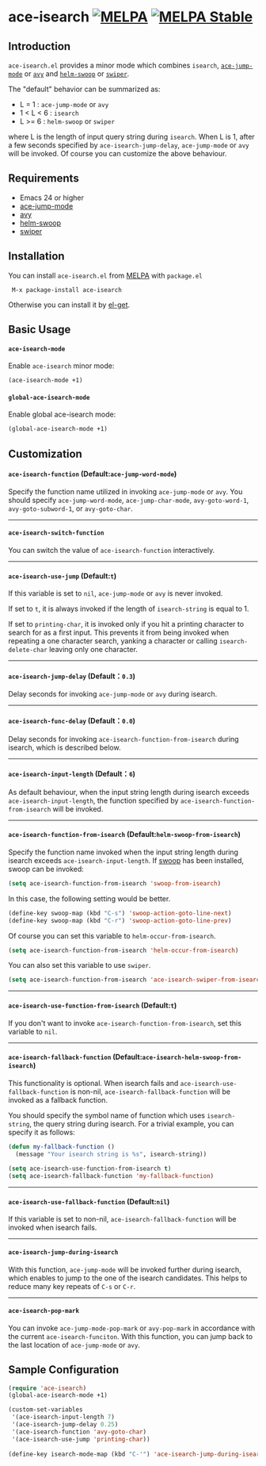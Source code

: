 ace-isearch [![MELPA](http://melpa.org/packages/ace-isearch-badge.svg)](http://melpa.org/#/ace-isearch) [![MELPA Stable](http://stable.melpa.org/packages/ace-isearch-badge.svg)](http://stable.melpa.org/#/ace-isearch)
===========

## Introduction
`ace-isearch.el` provides a minor mode which combines `isearch`,  [`ace-jump-mode`](https://github.com/winterTTr/ace-jump-mode) or
[`avy`](https://github.com/abo-abo/avy) and
[`helm-swoop`](https://github.com/ShingoFukuyama/helm-swoop) or [`swiper`](https://github.com/abo-abo/swiper/).

The "default" behavior can be summarized as:
- L = 1     : `ace-jump-mode` or `avy`
- 1 < L < 6 : `isearch`
- L >= 6    : `helm-swoop` or `swiper`

where L is the length of input query string during `isearch`.  When L is 1, after a
few seconds specified by `ace-isearch-jump-delay`, `ace-jump-mode` or `avy` will
be invoked. Of course you can customize the above behaviour.

## Requirements

* Emacs 24 or higher
* [ace-jump-mode](https://github.com/winterTTr/ace-jump-mode)
* [avy](https://github.com/abo-abo/avy)
* [helm-swoop](https://github.com/ShingoFukuyama/helm-swoop)
* [swiper](https://github.com/abo-abo/swiper/)

## Installation

You can install `ace-isearch.el` from [MELPA](http://melpa.org/#/ace-isearch) with `package.el`

```
 M-x package-install ace-isearch
```

Otherwise you can install it by [el-get](https://github.com/dimitri/el-get/blob/master/recipes/ace-isearch.rcp).

## Basic Usage

#### `ace-isearch-mode`

Enable `ace-isearch` minor mode:

```lisp
(ace-isearch-mode +1)
```

#### `global-ace-isearch-mode`

Enable global ace-isearch mode:

```lisp
(global-ace-isearch-mode +1)
```

## Customization

#### `ace-isearch-function` (Default:`ace-jump-word-mode`)
Specify the function name utilized in invoking `ace-jump-mode` or `avy`.
You should specify `ace-jump-word-mode`, `ace-jump-char-mode`, 
`avy-goto-word-1`, `avy-goto-subword-1`, or `avy-goto-char`.

---

#### `ace-isearch-switch-function`
You can switch the value of `ace-isearch-function` interactively.

---

#### `ace-isearch-use-jump` (Default:`t`)
If this variable is set to `nil`, `ace-jump-mode` or `avy` is never invoked.

If set to `t`, it is always invoked if the length of `isearch-string` is equal to 1.

If set to `printing-char`, it is invoked only if you hit a printing character to search for as a first input.
This prevents it from being invoked when repeating a one character search, yanking a character or calling
`isearch-delete-char` leaving only one character.

---

#### `ace-isearch-jump-delay` (Default：`0.3`)
Delay seconds for invoking `ace-jump-mode` or `avy` during isearch.

---

#### `ace-isearch-func-delay` (Default：`0.0`)
Delay seconds for invoking `ace-isearch-function-from-isearch` during isearch, which is described below.

---

#### `ace-isearch-input-length` (Default：`6`)
As default behaviour, when the input string length during isearch exceeds `ace-isearch-input-length`,
the function specified by `ace-isearch-function-from-isearch` will be invoked.

---

#### `ace-isearch-function-from-isearch` (Default:`helm-swoop-from-isearch`)
Specify the function name invoked when the input string length during isearch exceeds `ace-isearch-input-length`.
If [swoop](https://github.com/ShingoFukuyama/emacs-swoop) has been installed, swoop can be invoked:

```el
(setq ace-isearch-function-from-isearch 'swoop-from-isearch)
```

In this case, the following setting would be better.

```el
(define-key swoop-map (kbd "C-s") 'swoop-action-goto-line-next)
(define-key swoop-map (kbd "C-r") 'swoop-action-goto-line-prev)
```

Of course you can set this variable to `helm-occur-from-isearch`.

```el
(setq ace-isearch-function-from-isearch 'helm-occur-from-isearch)
```

You can also set this variable to use `swiper`.

```el
(setq ace-isearch-function-from-isearch 'ace-isearch-swiper-from-isearch)
```

---

#### `ace-isearch-use-function-from-isearch` (Default:`t`)
If you don't want to invoke `ace-isearch-function-from-isearch`, set this variable to `nil`.

---

#### `ace-isearch-fallback-function`  (Default:`ace-isearch-helm-swoop-from-isearch`)
This functionality is optional.
When isearch fails and `ace-isearch-use-fallback-function` is non-nil,
`ace-isearch-fallback-function` will be invoked as a fallback function.

You should specify the symbol name of function which uses `isearch-string`, the query string during isearch.
For a trivial example, you can specify it as follows:

```el
(defun my-fallback-function ()
  (message "Your isearch string is %s", isearch-string))
  
(setq ace-isearch-use-function-from-isearch t)
(setq ace-isearch-fallback-function 'my-fallback-function)
```


---

#### `ace-isearch-use-fallback-function`  (Default:`nil`)
If this variable is set to non-nil, `ace-isearch-fallback-function` will be invoked
when isearch fails.

---

#### `ace-isearch-jump-during-isearch`
With this function, `ace-jump-mode` will be invoked further during isearch, which enables to jump to the one of the isearch candidates.
This helps to reduce many key repeats of `C-s` or `C-r`.

---

#### `ace-isearch-pop-mark`
You can invoke `ace-jump-mode-pop-mark` or `avy-pop-mark` in accordance with the current `ace-isearch-funciton`. With this function, you can jump back to the last location of `ace-jump-mode` or `avy`.

## Sample Configuration
```el
(require 'ace-isearch)
(global-ace-isearch-mode +1)

(custom-set-variables
 '(ace-isearch-input-length 7)
 '(ace-isearch-jump-delay 0.25)
 '(ace-isearch-function 'avy-goto-char)
 '(ace-isearch-use-jump 'printing-char))
 
(define-key isearch-mode-map (kbd "C-'") 'ace-isearch-jump-during-isearch)
```
